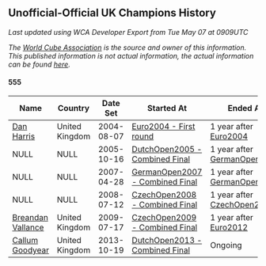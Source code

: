 ## Unofficial-Official UK Champions History

*Last updated using WCA Developer Export from Tue May 07 at 0909UTC*

*The [World Cube Association](https://www.worldcubeassociation.org) is the source and owner of this information. This published information is not actual information, the actual information can be found [here](https://www.worldcubeassociation.org/results).*

#### 555

|Name|Country|Date Set|Started At|Ended At|Days Held|  
|--|--|--|--|--|--|  
|[Dan Harris](https://www.worldcubeassociation.org/persons/2003HARR01)|United Kingdom|2004-08-07|[Euro2004 - First round](https://www.worldcubeassociation.org/competitions/Euro2004/results/all#e555_1)|1 year after [Euro2004](https://www.worldcubeassociation.org/competitions/Euro2004/results/all#e555_1)|365|  
|NULL|NULL|2005-10-16|[DutchOpen2005 - Combined Final](https://www.worldcubeassociation.org/competitions/DutchOpen2005/results/all#e555_c)|1 year after [GermanOpen2006](https://www.worldcubeassociation.org/competitions/GermanOpen2006/results/all#e555_c)|553|  
|NULL|NULL|2007-04-28|[GermanOpen2007 - Combined Final](https://www.worldcubeassociation.org/competitions/GermanOpen2007/results/all#e555_c)|1 year after [GermanOpen2007](https://www.worldcubeassociation.org/competitions/GermanOpen2007/results/all#e555_c)|366|  
|NULL|NULL|2008-07-12|[CzechOpen2008 - Combined Final](https://www.worldcubeassociation.org/competitions/CzechOpen2008/results/all#e555_c)|1 year after [CzechOpen2008](https://www.worldcubeassociation.org/competitions/CzechOpen2008/results/all#e555_c)|365|  
|[Breandan Vallance](https://www.worldcubeassociation.org/persons/2007VALL01)|United Kingdom|2009-07-17|[CzechOpen2009 - Combined Final](https://www.worldcubeassociation.org/competitions/CzechOpen2009/results/all#e555_c)|1 year after [Euro2012](https://www.worldcubeassociation.org/competitions/Euro2012/results/all#e555_f)|1548|  
|[Callum Goodyear](https://www.worldcubeassociation.org/persons/2012GOOD02)|United Kingdom|2013-10-19|[DutchOpen2013 - Combined Final](https://www.worldcubeassociation.org/competitions/DutchOpen2013/results/all#e555_c)|Ongoing|2025|  
